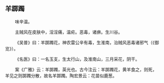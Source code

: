 ## 羊踯躅
<p>&emsp;&emsp;
味辛温。
</p>
<p>&emsp;&emsp;
主贼风在皮肤中，淫淫痛，温疟。恶毒，诸痹。生川谷。
</p>
<p>&emsp;&emsp;
《吴普》曰：羊踯躅花，神农雷公辛有毒，生淮南，治贼风恶毒诸邪气（《御览》）。
</p>
<p>&emsp;&emsp;
《名医》曰：一名玉支，生太行山，及淮南山，三月采花，阴干。
</p>
<p>&emsp;&emsp;
案《广雅》云：羊踯躅，英光也。古今注云：羊踯躅花，黄羊食之，则死，羊见之则踯躅分散，故名羊踯躅。陶宏景云：花苗似鹿葱。
</p>

